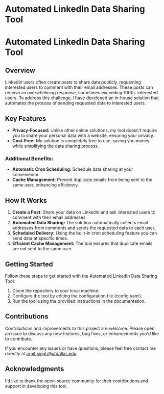 <!DOCTYPE html>
<html>

<head>
  <h1>Automated LinkedIn Data Sharing Tool</h1>
</head>

<body>

  <h1>Automated LinkedIn Data Sharing Tool</h1>

  <h2>Overview</h2>

  <p>LinkedIn users often create posts to share data publicly, requesting interested users to comment with their email addresses. These posts can receive an overwhelming response, sometimes exceeding 1000+ interested users. To address this challenge, I have developed an in-house solution that automates the process of sending requested data to interested users.</p>

  <h2>Key Features</h2>

  <ul>
    <li><strong>Privacy-Focused:</strong> Unlike other online solutions, my tool doesn't require you to share your personal data with a website, ensuring your privacy.</li>
    <li><strong>Cost-Free:</strong> My solution is completely free to use, saving you money while simplifying the data sharing process.</li>
  </ul>

  <h3>Additional Benefits:</h3>

  <ul>
    <li><strong>Automatic Cron Scheduling:</strong> Schedule data sharing at your convenience.</li>
    <li><strong>Cache Management:</strong> Prevent duplicate emails from being sent to the same user, enhancing efficiency.</li>
  </ul>

  <h2>How It Works</h2>

  <ol>
    <li><strong>Create a Post:</strong> Share your data on LinkedIn and ask interested users to comment with their email addresses.</li>
    <li><strong>Automated Data Sharing:</strong> The solution automatically collects email addresses from comments and sends the requested data to each user.</li>
    <li><strong>Scheduled Delivery:</strong> Using the built-in cron scheduling feature you can send data at specific times.</li>
    <li><strong>Efficient Cache Management:</strong> The tool ensures that duplicate emails are not sent to the same user.</li>
  </ol>

  <h2>Getting Started</h2>

  <p>Follow these steps to get started with the Automated LinkedIn Data Sharing Tool:</p>

  <ol>
    <li>Clone the repository to your local machine.</li>
    <li>Configure the tool by editing the configuration file (config.yaml).</li>
    <li>Run the tool using the provided instructions in the documentation.</li>
  </ol>

  <h2>Contributions</h2>

  <p>Contributions and improvements to this project are welcome. Please open an issue to discuss any new features, bug fixes, or enhancements you'd like to contribute.</p>

  <p>If you encounter any issues or have questions, please feel free contact me directly at <a href="mailto:arpit.singh@utdallas.edu">arpit.singh@utdallas.edu</a>.</p>

  <h2>Acknowledgments</h2>

  <p>I'd like to thank the open-source community for their contributions and support in developing this tool.</p>

</body>

</html>
